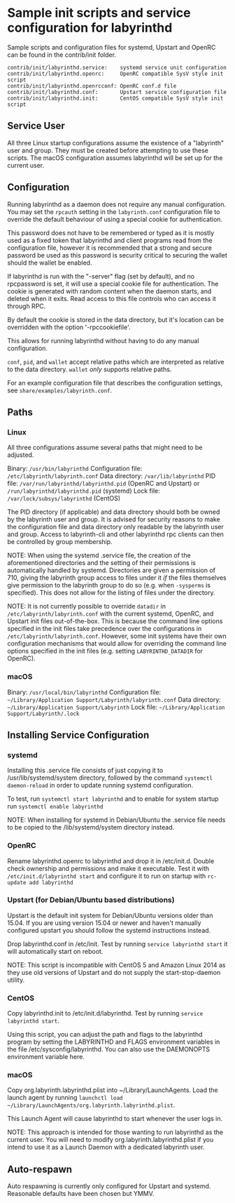 Sample init scripts and service configuration for labyrinthd
==========================================================

Sample scripts and configuration files for systemd, Upstart and OpenRC
can be found in the contrib/init folder.

    contrib/init/labyrinthd.service:    systemd service unit configuration
    contrib/init/labyrinthd.openrc:     OpenRC compatible SysV style init script
    contrib/init/labyrinthd.openrcconf: OpenRC conf.d file
    contrib/init/labyrinthd.conf:       Upstart service configuration file
    contrib/init/labyrinthd.init:       CentOS compatible SysV style init script

Service User
---------------------------------

All three Linux startup configurations assume the existence of a "labyrinth" user
and group.  They must be created before attempting to use these scripts.
The macOS configuration assumes labyrinthd will be set up for the current user.

Configuration
---------------------------------

Running labyrinthd as a daemon does not require any manual configuration. You may
set the `rpcauth` setting in the `labyrinth.conf` configuration file to override
the default behaviour of using a special cookie for authentication.

This password does not have to be remembered or typed as it is mostly used
as a fixed token that labyrinthd and client programs read from the configuration
file, however it is recommended that a strong and secure password be used
as this password is security critical to securing the wallet should the
wallet be enabled.

If labyrinthd is run with the "-server" flag (set by default), and no rpcpassword is set,
it will use a special cookie file for authentication. The cookie is generated with random
content when the daemon starts, and deleted when it exits. Read access to this file
controls who can access it through RPC.

By default the cookie is stored in the data directory, but it's location can be overridden
with the option '-rpccookiefile'.

This allows for running labyrinthd without having to do any manual configuration.

`conf`, `pid`, and `wallet` accept relative paths which are interpreted as
relative to the data directory. `wallet` *only* supports relative paths.

For an example configuration file that describes the configuration settings,
see `share/examples/labyrinth.conf`.

Paths
---------------------------------

### Linux

All three configurations assume several paths that might need to be adjusted.

Binary:              `/usr/bin/labyrinthd`
Configuration file:  `/etc/labyrinth/labyrinth.conf`
Data directory:      `/var/lib/labyrinthd`
PID file:            `/var/run/labyrinthd/labyrinthd.pid` (OpenRC and Upstart) or `/run/labyrinthd/labyrinthd.pid` (systemd)
Lock file:           `/var/lock/subsys/labyrinthd` (CentOS)

The PID directory (if applicable) and data directory should both be owned by the
labyrinth user and group. It is advised for security reasons to make the
configuration file and data directory only readable by the labyrinth user and
group. Access to labyrinth-cli and other labyrinthd rpc clients can then be
controlled by group membership.

NOTE: When using the systemd .service file, the creation of the aforementioned
directories and the setting of their permissions is automatically handled by
systemd. Directories are given a permission of 710, giving the labyrinth group
access to files under it _if_ the files themselves give permission to the
labyrinth group to do so (e.g. when `-sysperms` is specified). This does not allow
for the listing of files under the directory.

NOTE: It is not currently possible to override `datadir` in
`/etc/labyrinth/labyrinth.conf` with the current systemd, OpenRC, and Upstart init
files out-of-the-box. This is because the command line options specified in the
init files take precedence over the configurations in
`/etc/labyrinth/labyrinth.conf`. However, some init systems have their own
configuration mechanisms that would allow for overriding the command line
options specified in the init files (e.g. setting `LABYRINTHD_DATADIR` for
OpenRC).

### macOS

Binary:              `/usr/local/bin/labyrinthd`
Configuration file:  `~/Library/Application Support/Labyrinth/labyrinth.conf`
Data directory:      `~/Library/Application Support/Labyrinth`
Lock file:           `~/Library/Application Support/Labyrinth/.lock`

Installing Service Configuration
-----------------------------------

### systemd

Installing this .service file consists of just copying it to
/usr/lib/systemd/system directory, followed by the command
`systemctl daemon-reload` in order to update running systemd configuration.

To test, run `systemctl start labyrinthd` and to enable for system startup run
`systemctl enable labyrinthd`

NOTE: When installing for systemd in Debian/Ubuntu the .service file needs to be copied to the /lib/systemd/system directory instead.

### OpenRC

Rename labyrinthd.openrc to labyrinthd and drop it in /etc/init.d.  Double
check ownership and permissions and make it executable.  Test it with
`/etc/init.d/labyrinthd start` and configure it to run on startup with
`rc-update add labyrinthd`

### Upstart (for Debian/Ubuntu based distributions)

Upstart is the default init system for Debian/Ubuntu versions older than 15.04. If you are using version 15.04 or newer and haven't manually configured upstart you should follow the systemd instructions instead.

Drop labyrinthd.conf in /etc/init.  Test by running `service labyrinthd start`
it will automatically start on reboot.

NOTE: This script is incompatible with CentOS 5 and Amazon Linux 2014 as they
use old versions of Upstart and do not supply the start-stop-daemon utility.

### CentOS

Copy labyrinthd.init to /etc/init.d/labyrinthd. Test by running `service labyrinthd start`.

Using this script, you can adjust the path and flags to the labyrinthd program by
setting the LABYRINTHD and FLAGS environment variables in the file
/etc/sysconfig/labyrinthd. You can also use the DAEMONOPTS environment variable here.

### macOS

Copy org.labyrinth.labyrinthd.plist into ~/Library/LaunchAgents. Load the launch agent by
running `launchctl load ~/Library/LaunchAgents/org.labyrinth.labyrinthd.plist`.

This Launch Agent will cause labyrinthd to start whenever the user logs in.

NOTE: This approach is intended for those wanting to run labyrinthd as the current user.
You will need to modify org.labyrinth.labyrinthd.plist if you intend to use it as a
Launch Daemon with a dedicated labyrinth user.

Auto-respawn
-----------------------------------

Auto respawning is currently only configured for Upstart and systemd.
Reasonable defaults have been chosen but YMMV.
